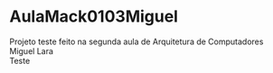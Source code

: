 # AulaMack0103Miguel
Projeto teste feito na segunda aula de Arquitetura de Computadores<br>
Miguel Lara<br>
Teste<br>
